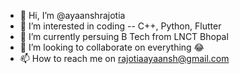 - 👋 Hi, I’m @ayaanshrajotia
- 👀 I’m interested in coding -- C++, Python, Flutter
- 🌱 I’m currently persuing B Tech from LNCT Bhopal
- 💞️ I’m looking to collaborate on everything 😂
- 📫 How to reach me on rajotiaayaansh@gmail.com

<!---
ayaanshrajotia/ayaanshrajotia is a ✨ special ✨ repository because its `README.md` (this file) appears on your GitHub profile.
You can click the Preview link to take a look at your changes.
--->
